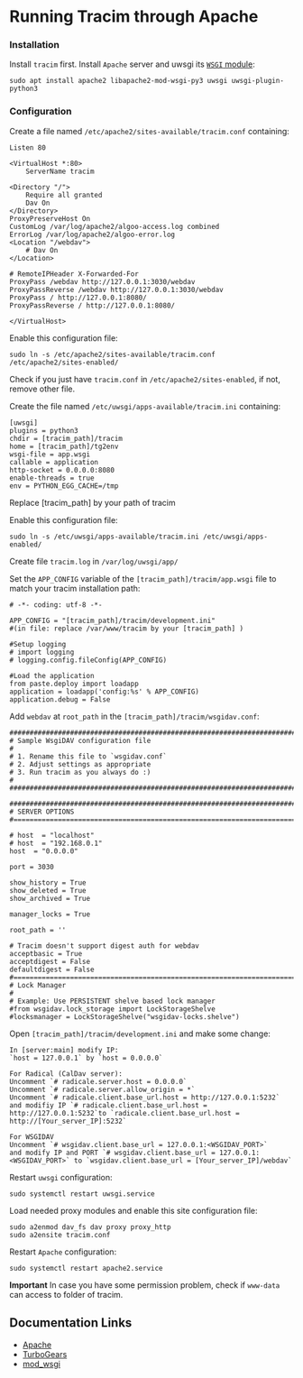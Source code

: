 # Running Tracim through Apache #

### Installation ###

Install `tracim` first.
Install `Apache` server and uwsgi  its [`WSGI` module](https://github.com/GrahamDumpleton/mod_wsgi):

    sudo apt install apache2 libapache2-mod-wsgi-py3 uwsgi uwsgi-plugin-python3

### Configuration ###

Create a file named `/etc/apache2/sites-available/tracim.conf` containing:

    Listen 80

    <VirtualHost *:80>
        ServerName tracim

    <Directory "/">
        Require all granted
        Dav On
    </Directory>
    ProxyPreserveHost On 
    CustomLog /var/log/apache2/algoo-access.log combined
    ErrorLog /var/log/apache2/algoo-error.log
    <Location "/webdav">
        # Dav On
    </Location>

    # RemoteIPHeader X-Forwarded-For
    ProxyPass /webdav http://127.0.0.1:3030/webdav
    ProxyPassReverse /webdav http://127.0.0.1:3030/webdav
    ProxyPass / http://127.0.0.1:8080/
    ProxyPassReverse / http://127.0.0.1:8080/

    </VirtualHost>

Enable this configuration file:

    sudo ln -s /etc/apache2/sites-available/tracim.conf /etc/apache2/sites-enabled/

Check if you just have `tracim.conf` in `/etc/apache2/sites-enabled`, if not, remove other file.


Create the file named `/etc/uwsgi/apps-available/tracim.ini` containing:

    [uwsgi]
    plugins = python3
    chdir = [tracim_path]/tracim
    home = [tracim_path]/tg2env
    wsgi-file = app.wsgi
    callable = application
    http-socket = 0.0.0.0:8080
    enable-threads = true
    env = PYTHON_EGG_CACHE=/tmp

Replace [tracim_path] by your path of tracim

Enable this configuration file:

    sudo ln -s /etc/uwsgi/apps-available/tracim.ini /etc/uwsgi/apps-enabled/


Create file `tracim.log` in `/var/log/uwsgi/app/`

Set the `APP_CONFIG` variable of the `[tracim_path]/tracim/app.wsgi` file to match your tracim installation path:

    # -*- coding: utf-8 -*-

    APP_CONFIG = "[tracim_path]/tracim/development.ini" 
    #(in file: replace /var/www/tracim by your [tracim_path] )

    #Setup logging
    # import logging
    # logging.config.fileConfig(APP_CONFIG)

    #Load the application
    from paste.deploy import loadapp
    application = loadapp('config:%s' % APP_CONFIG)
    application.debug = False


Add `webdav` at `root_path` in the `[tracim_path]/tracim/wsgidav.conf`:

    ################################################################################
    # Sample WsgiDAV configuration file
    #
    # 1. Rename this file to `wsgidav.conf`
    # 2. Adjust settings as appropriate
    # 3. Run tracim as you always do :)
    #
    ################################################################################
    
    ################################################################################
    # SERVER OPTIONS
    #===============================================================================
    
    # host  = "localhost"
    # host  = "192.168.0.1"
    host  = "0.0.0.0"
    
    port = 3030
    
    show_history = True
    show_deleted = True
    show_archived = True
    
    manager_locks = True
    
    root_path = ''
    
    # Tracim doesn't support digest auth for webdav
    acceptbasic = True
    acceptdigest = False
    defaultdigest = False
    #===============================================================================
    # Lock Manager
    #
    # Example: Use PERSISTENT shelve based lock manager
    #from wsgidav.lock_storage import LockStorageShelve
    #locksmanager = LockStorageShelve("wsgidav-locks.shelve")



Open `[tracim_path]/tracim/development.ini` and make some change:


    In [server:main] modify IP:
    `host = 127.0.0.1` by `host = 0.0.0.0`

    For Radical (CalDav server):
    Uncomment `# radicale.server.host = 0.0.0.0`
    Uncomment `# radicale.server.allow_origin = *`
    Uncomment `# radicale.client.base_url.host = http://127.0.0.1:5232`
    and modifiy IP `# radicale.client.base_url.host = http://127.0.0.1:5232`to `radicale.client.base_url.host = http://[Your_server_IP]:5232`
    
    For WSGIDAV
    Uncomment `# wsgidav.client.base_url = 127.0.0.1:<WSGIDAV_PORT>`
    and modify IP and PORT `# wsgidav.client.base_url = 127.0.0.1:<WSGIDAV_PORT>` to `wsgidav.client.base_url = [Your_server_IP]/webdav`


Restart `uwsgi` configuration:

    sudo systemctl restart uwsgi.service

Load needed proxy modules and enable this site configuration file:

    sudo a2enmod dav_fs dav proxy proxy_http
    sudo a2ensite tracim.conf

Restart `Apache` configuration:

    sudo systemctl restart apache2.service
    
**Important**
In case you have some permission problem, check if `www-data` can access to folder of tracim.

## Documentation Links ##

* [Apache](https://httpd.apache.org/docs/2.4/fr/)
* [TurboGears](http://turbogears.readthedocs.io/en/tg2.3.7/cookbook/deploy/mod_wsgi.html)
* [mod_wsgi](http://modwsgi.readthedocs.io/en/develop/index.html)
